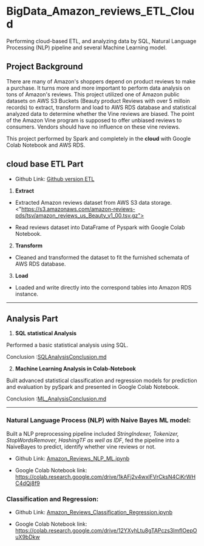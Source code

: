 # BigData_Amazon_reviews_ETL_Cloud

Performing cloud-based ETL, and analyzing data by SQL, Natural Language Processing (NLP) pipeline and several Machine Learning model.

## Project Background

There are many of Amazon's shoppers depend on product reviews to make a purchase. It turns more and more important to perform data analysis on tons of Amazon's reviews. This project utilized one of Amazon public datasets on AWS S3 Buckets (Beauty product Reviews with over 5 milloin records) to extract, transform and load to AWS RDS database and statistical analyzed data to determine whether the Vine reviews are biased. The point of the Amazon Vine program is supposed to offer unbiased reviews to consumers. Vendors should have no influence on these vine reviews.

This project performed by Spark and completely in the **cloud** with Google Colab Notebook and AWS RDS.

## cloud base ETL Part 

- Github Link: [Github version ETL](/Amazon_Reriews_ETL_process.ipynb) 


1. **Extract**

- Extracted Amazon reviews dataset from AWS S3 data storage. <"https://s3.amazonaws.com/amazon-reviews-pds/tsv/amazon_reviews_us_Beauty_v1_00.tsv.gz">

- Read reviews dataset into DataFrame of Pyspark with Google Colab Notebook.

2. **Transform**

- Cleaned and transformed the dataset to fit the furnished schemata of AWS RDS database.

3. **Load**

- Loaded and write directly into the correspond tables into Amazon RDS instance.

----------------------------------------------------------------------------

## Analysis Part 

1. **SQL statistical Analysis**

Performed a basic statistical analysis using SQL.

Conclusion :[SQLAnalysisConclusion.md](/SQLAnalysisConclusion.md)


2. **Machine Learning Analysis in Colab-Notebook**

Built advanced statistical classification and regression models for prediction and evaluation by pySpark and presented in Google Colab Notebook.

Conclusion :[ML_AnalysisConclusion.md](/ML_AnalysisConclusion.md)

-------------------------------------------------------------------------

### Natural Language Process (NLP) with Naive Bayes ML model:

Built a NLP preprocessing pipeline included *StringIndexer, Tokenizer, StopWordsRemover, HashingTF as well as IDF*, fed the pipeline into a NaiveBayes to predict, identify whether vine reviews or not.

- Github Link: [Amazon_Reviews_NLP_ML.ipynb](/Amazon_Reviews_NLP_ML.ipynb)

- Google Colab Notebook link: <https://colab.research.google.com/drive/1kAFj2v4wxlFVrCksN4CiKrWHC4dQj8f9>



### Classification and Regression:

- Github Link: [Amazon_Reviews_Classification_Regression.ipynb](/Amazon_Reviews_Classification_Regression.ipynb)

- Google Colab Notebook link: <https://colab.research.google.com/drive/12YXyhLtu8gTAPczs3lmfIOepOuX9bDkw>
